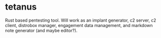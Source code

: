 # tetanus
Rust based pentesting tool. Will work as an implant generator, c2 server, c2 client, distrobox manager, engagement data management, and markdown note generator (and maybe editor?).
